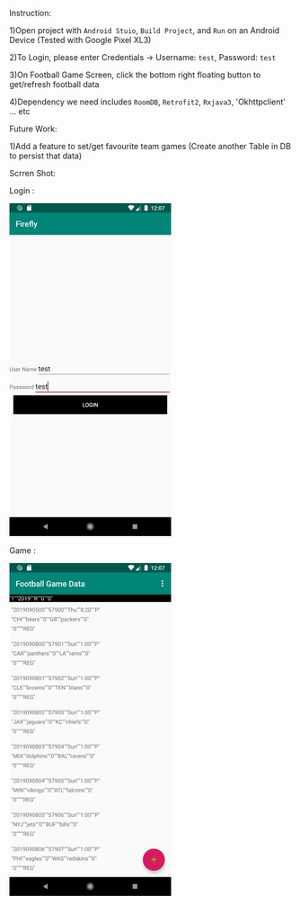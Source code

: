 Instruction:

1)Open project with `Android Stuio`, `Build Project`, and `Run` on an Android Device
(Tested with Google Pixel XL3)

2)To Login, please enter Credentials -> Username: `test`, Password: `test`

3)On Football Game Screen, click the bottom right floating button to get/refresh football data

4)Dependency we need includes `RoomDB`, `Retrofit2`, `Rxjava3`, 'Okhttpclient' ... etc

Future Work:

1)Add a feature to set/get favourite team games (Create another Table in DB to persist that data)

Scrren Shot:

Login :

![Login](https://github.com/noobiehacker/firefly/blob/master/ScreenShots/0.jpg?raw=true)

Game :

![GameData](https://github.com/noobiehacker/firefly/blob/master/ScreenShots/1.jpg?raw=true)
